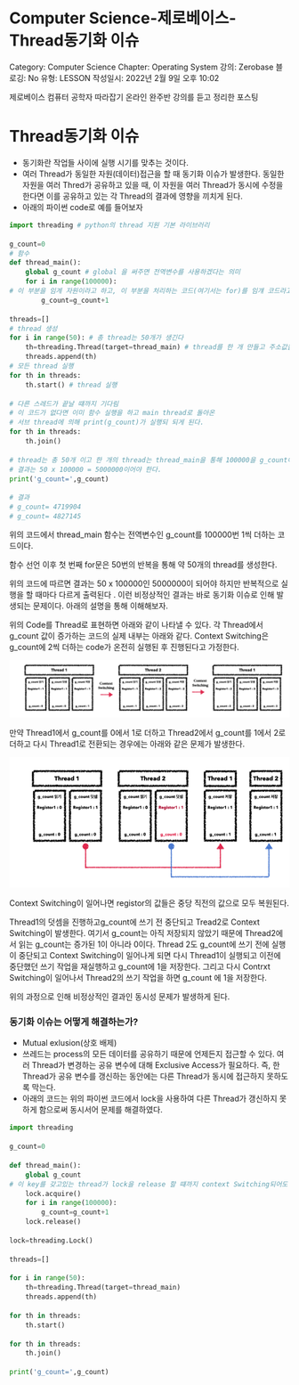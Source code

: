 # Computer Science-제로베이스-Thread동기화 이슈

Category: Computer Science
Chapter: Operating System
강의: Zerobase
블로깅: No
유형: LESSON
작성일시: 2022년 2월 9일 오후 10:02

제로베이스 컴퓨터 공학자 따라잡기 온라인 완주반 강의를 듣고 정리한 포스팅

# Thread동기화 이슈

- 동기화란 작업들 사이에 실행 시기를 맞추는 것이다.
- 여러 Thread가 동일한 자원(데이터)접근을 할 때 동기화 이슈가 발생한다. 동일한 자원을 여러 Thred가 공유하고 있을 때, 이 자원을 여러 Thread가 동시에 수정을 한다면 이를 공유하고 있는 각 Thread의 결과에 영향을 끼치게 된다.
- 아래의 파이썬 code로 예를 들어보자

```python
import threading # python의 thread 지원 기본 라이브러리

g_count=0
# 함수
def thread_main():
    global g_count # global 을 써주면 전역변수를 사용하겠다는 의미
    for i in range(100000):
# 이 부분을 임계 자원이라고 하고, 이 부분을 처리하는 코드(여기서는 for)를 임걔 코드라고 한다.
        g_count=g_count+1

threads=[]
# thread 생성
for i in range(50): # 총 thread는 50개가 생긴다
    th=threading.Thread(target=thread_main) # thread를 한 개 만들고 주소값을 th에 할당
    threads.append(th)
# 모든 thread 실행
for th in threads:
    th.start() # thread 실행

# 다른 스레드가 끝날 떄까지 기다림
# 이 코드가 없다면 이미 함수 실행을 하고 main thread로 돌아온
# 서브 thread에 의해 print(g_count)가 실행되 되게 된다.
for th in threads:
    th.join()

# thread는 총 50개 이고 한 개의 thread는 thread_main을 통해 100000을 g_count에 더한다.
# 결과는 50 x 100000 = 5000000이어야 한다.
print('g_count=',g_count)

# 결과
# g_count= 4719904
# g_count= 4827145
```

위의 코드에서 thread_main 함수는 전역변수인 g_count를 100000번 1씩 더하는 코드이다.

함수 선언 이후 첫 번째 for문은 50번의 반복을 통해 약 50개의 thread를 생성한다.

위의 코드에 따르면 결과는 50 x 100000인 5000000이 되어야 하지만 반복적으로 실행을 할 때마다 다르게 출력된다 . 이런 비정상적인 결과는 바로 동기화 이슈로 인해 발생되는 문제이다. 아래의 설명을 통해 이해해보자.

위의 Code를 Thread로 표현하면 아래와 같이 나타낼 수 있다. 각 Thread에서 g_count 값이 증가하는 코드의 실제 내부는 아래와 같다. Context Switching은 g_count에 2씩 더하는 code가 온전히 실행된 후 진행된다고 가정한다.

![Untitled](./img/Untitled.png)

만약 Thread1에서 g_count를 0에서 1로 더하고 Thread2에서 g_count를 1에서 2로 더하고 다시 Thread1로 전환되는 경우에는 아래와 같은 문제가 발생한다.

![Untitled](./img/Untitled%201.png)

Context Switching이 일어나면 registor의 값들은 중당 직전의 값으로 모두 복원된다.

Thread1의 덧셈을 진행하고g_count에 쓰기 전 중단되고 Tread2로 Context Switching이 발생한다. 여기서 g_count는 아직 저장되지 않았기 때문에 Thread2에서 읽는 g_count는 증가된 1이 아니라 0이다. Thread 2도 g_count에 쓰기 전에 실행이 중단되고 Context Switching이 일어나게 되면 다시 Thread1이 실행되고 이전에 중단했던 쓰기 작업을 재실행하고 g_count에 1을 저장한다. 그리고 다시 Contrxt Switching이 일어나서 Thread2의 쓰기 작업을 하면 g_count 에 1을 저장한다.

위의 과정으로 인해 비정상적인 결과인 동시성 문제가 발생하게 된다.

### 동기화 이슈는 어떻게 해결하는가?

- Mutual exlusion(상호 배제)
- 쓰레드는 process의 모든 데이터를 공유하기 때문에 언제든지 접근할 수 있다. 여러 Thread가 변경하는 공유 변수에 대해 Exclusive Access가 필요하다. 즉, 한 Thread가 공유 변수를 갱신하는 동안에는 다른 Thread가 동시에 접근하지 못하도록 막는다.
- 아래의 코드는 위의 파이썬 코드에서 lock을 사용하여 다른 Thread가 갱신하지 못하게 함으로써 동시서어 문제를 해결하였다.

```python
import threading

g_count=0

def thread_main():
    global g_count
# 이 key를 갖고있는 thread가 lock을 release 할 떄까지 context Switching되어도 기다린다.
    lock.acquire()
    for i in range(100000):
        g_count=g_count+1
    lock.release()

lock=threading.Lock()

threads=[]

for i in range(50):
    th=threading.Thread(target=thread_main)
    threads.append(th)

for th in threads:
    th.start()

for th in threads:
    th.join()

print('g_count=',g_count)
```

